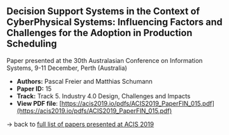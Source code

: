 ## Decision Support Systems in the Context of CyberPhysical Systems: Influencing Factors and Challenges for the Adoption in Production Scheduling

Paper presented at the 30th Australasian Conference on Information Systems, 9-11 December, Perth (Australia)
- **Authors:** Pascal Freier and Matthias Schumann
- **Paper ID:** 15
- **Track:** Track 5. Industry 4.0 Design, Challenges and Impacts
- **View PDF file**: [https://acis2019.io/pdfs/ACIS2019_PaperFIN_015.pdf](https://acis2019.io/pdfs/ACIS2019_PaperFIN_015.pdf)

&rarr; back to [full list of papers presented at ACIS 2019](https://acis2019.io/)
